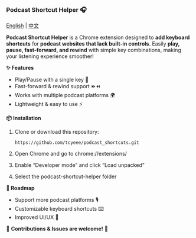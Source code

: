 ### **Podcast Shortcut Helper 🎧**

[English](#) | [中文](./doc/README.zh-CN.md)



**Podcast Shortcut Helper** is a Chrome extension designed to **add keyboard shortcuts** for **podcast websites that lack built-in controls**. Easily **play, pause, fast-forward, and rewind** with simple key combinations, making your listening experience smoother!



**✨ Features**

- Play/Pause with a single key 🎵
- Fast-forward & rewind support ⏩⏪
- Works with multiple podcast platforms 🌍
- Lightweight & easy to use ⚡



**📦 Installation**

1. Clone or download this repository:

   ```
   https://github.com/tcyeee/podcast_shortcuts.git
   ```

2. Open Chrome and go to chrome://extensions/

3. Enable “Developer mode” and click “Load unpacked”

4. Select the podcast-shortcut-helper folder



**🔧 Roadmap**

- Support more podcast platforms 🎙️
- Customizable keyboard shortcuts ⌨️
- Improved UI/UX 🎨



📢 **Contributions & Issues are welcome!** 🚀
